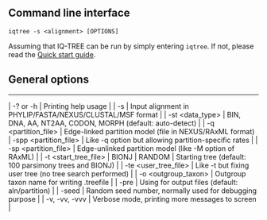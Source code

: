 
Command line interface
----------------------

    iqtree -s <alignment> [OPTIONS]

Assuming that IQ-TREE can be run by simply entering `iqtree`. If not, please read the [Quick start guide](Quickstart).


General options
---------------

***
|  -? or -h             | Printing help usage |
|  -s <alignment>       | Input alignment in PHYLIP/FASTA/NEXUS/CLUSTAL/MSF format |
|  -st <data_type>      | BIN, DNA, AA, NT2AA, CODON, MORPH (default: auto-detect) |
|  -q <partition_file>  | Edge-linked partition model (file in NEXUS/RAxML format) |
 -spp <partition_file> | Like -q option but allowing partition-specific rates |
|  -sp <partition_file> | Edge-unlinked partition model (like -M option of RAxML) |
|  -t <start_tree_file> \| BIONJ \| RANDOM | Starting tree (default: 100 parsimony trees and BIONJ) |
|  -te <user_tree_file> | Like -t but fixing user tree (no tree search performed) |
|  -o <outgroup_taxon>  | Outgroup taxon name for writing .treefile |
|  -pre <PREFIX>        | Using <PREFIX> for output files (default: aln/partition) |
|  -seed <number>       | Random seed number, normally used for debugging purpose |
|  -v, -vv, -vvv        | Verbose mode, printing more messages to screen |
